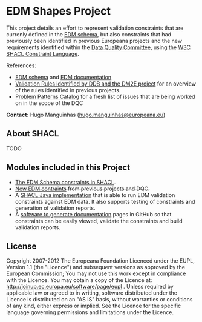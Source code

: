 # EDM Shapes Project

This project details an effort to represent validation constraints that are 
currenly defined in the [EDM schema](http://www.europeana.eu/schemas/edm/), 
but also constraints that had previously been identified in previous Europeana 
projects and the new requirements identified within the 
[Data Quality Committee](https://docs.google.com/document/d/1ZOSKrX7X9oU7Ob3wjinXVWenx8HCq5qnhUzljcpFKs8), 
using the [W3C SHACL Constraint Language](https://www.w3.org/TR/shacl/).

References:
- [EDM schema](http://www.europeana.eu/schemas/edm/) and [EDM documentation](http://pro.europeana.eu/page/edm-documentation)
- [Validation Rules identified by DDB and the DM2E project](https://docs.google.com/spreadsheets/d/1dI29hgckyHn3B0h5shmbYX3jcp3PZfX7TA30Ohp_dMI) for an overview of the rules identified in previous projects.
- [Problem Patterns Catalog](https://docs.google.com/spreadsheets/d/1zoU-1uPk2O5t5zRC1-MD3LakBQGJ2hsWlSnp3XS2iAk) for a fresh list of issues that are being worked on in the scope of the DQC

**Contact:** Hugo Manguinhas (hugo.manguinhas@europeana.eu)

## About SHACL

TODO

## Modules included in this Project

- [The EDM Schema constraints in SHACL](shapes-edm).
- ~~[New EDM contraints](shapes-dqc) from previous projects and DQC.~~
- A [SHACL Java implementation](shapes-validation) that is able to run EDM validation constraints against EDM data. 
  It also supports testing of constraints and generation of validation reports.
- A [software to generate documentation](shapes-doc) pages in GitHub so that constraints can be easily viewed, validate the constraints and build validation reports.

## License
Copyright 2007-2012 The Europeana Foundation Licenced under the EUPL, 
Version 1.1 (the "Licence") and subsequent versions as approved by the European 
Commission; You may not use this work except in compliance with the Licence. 
You may obtain a copy of the Licence at: http://joinup.ec.europa.eu/software/page/eupl .
Unless required by applicable law or agreed to in writing, software distributed 
under the Licence is distributed on an "AS IS" basis, without warranties 
or conditions of any kind, either express or implied. See the Licence for 
the specific language governing permissions and limitations under the Licence.


